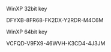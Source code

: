 
WinXP 32bit key

DFYXB-8FR68-FK2DX-Y2RDR-M4C6M

WinXP 64bit key

VCFQD-V9FX9-46WVH-K3CD4-4J3JM














